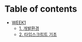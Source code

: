 # Table of contents

* [WEEK1](WEEK01/README.md)
  * [1. 개발환경](WEEK01/1.%20개발환경.md)
  * [2. 타입스크립트 기초](WEEK01/2.%20타입스크립트%20기초.md)

